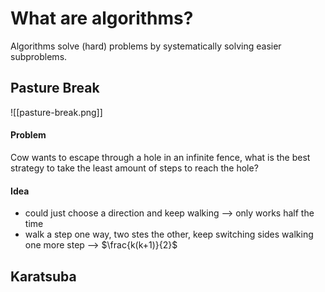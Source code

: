 
# What are algorithms?

Algorithms solve (hard) problems by systematically solving easier subproblems.



## Pasture Break
![[pasture-break.png]]

#### Problem
Cow wants to escape through a hole in an infinite fence, what is the best strategy to take the least amount of steps to reach the hole?

#### Idea
- could just choose a direction and keep walking --> only works half the time
- walk a step one way, two stes the other, keep switching sides walking one more step --> $\frac{k(k+1)}{2}$ 


## Karatsuba

